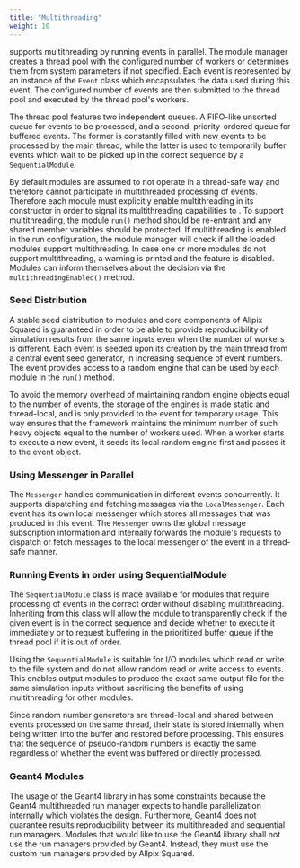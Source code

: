 ```yaml
---
title: "Multithreading"
weight: 10
---
```


supports multithreading by running events in parallel. The module
manager creates a thread pool with the configured number of workers or
determines them from system parameters if not specified. Each event is
represented by an instance of the `Event` class which encapsulates the
data used during this event. The configured number of events are then
submitted to the thread pool and executed by the thread pool's workers.

The thread pool features two independent queues. A FIFO-like unsorted
queue for events to be processed, and a second, priority-ordered queue
for buffered events. The former is constantly filled with new events to
be processed by the main thread, while the latter is used to temporarily
buffer events which wait to be picked up in the correct sequence by a
`SequentialModule`.

By default modules are assumed to not operate in a thread-safe way and
therefore cannot participate in multithreaded processing of events.
Therefore each module must explicitly enable multithreading in its
constructor in order to signal its multithreading capabilities to . To
support multithreading, the module `run()` method should be re-entrant
and any shared member variables should be protected. If multithreading
is enabled in the run configuration, the module manager will check if
all the loaded modules support multithreading. In case one or more
modules do not support multithreading, a warning is printed and the
feature is disabled. Modules can inform themselves about the decision
via the `multithreadingEnabled()` method.

### Seed Distribution

A stable seed distribution to modules and core components of Allpix Squared
is guaranteed in order to be able to provide reproducibility of simulation
results from the same inputs even when the number of workers is
different. Each event is seeded upon its creation by the main thread
from a central event seed generator, in increasing sequence of event
numbers. The event provides access to a random engine that can be used
by each module in the `run()` method.

To avoid the memory overhead of maintaining random engine objects equal
to the number of events, the storage of the engines is made static and
thread-local, and is only provided to the event for temporary usage.
This way ensures that the framework maintains the minimum number of such
heavy objects equal to the number of workers used. When a worker starts
to execute a new event, it seeds its local random engine first and
passes it to the event object.

### Using Messenger in Parallel

The `Messenger` handles communication in different events concurrently.
It supports dispatching and fetching messages via the `LocalMessenger`.
Each event has its own local messenger which stores all messages that
was produced in this event. The `Messenger` owns the global message
subscription information and internally forwards the module's requests
to dispatch or fetch messages to the local messenger of the event in a
thread-safe manner.

### Running Events in order using SequentialModule

The `SequentialModule` class is made available for modules that require
processing of events in the correct order without disabling
multithreading. Inheriting from this class will allow the module to
transparently check if the given event is in the correct sequence and
decide whether to execute it immediately or to request buffering in the
prioritized buffer queue if the thread pool if it is out of order.

Using the `SequentialModule` is suitable for I/O modules which read or
write to the file system and do not allow random read or write access to
events. This enables output modules to produce the exact same output
file for the same simulation inputs without sacrificing the benefits of
using multithreading for other modules.

Since random number generators are thread-local and shared between
events processed on the same thread, their state is stored internally
when being written into the buffer and restored before processing. This
ensures that the sequence of pseudo-random numbers is exactly the same
regardless of whether the event was buffered or directly processed.

### Geant4 Modules

The usage of the Geant4 library in has some constraints because the
Geant4 multithreaded run manager expects to handle parallelization
internally which violates the design. Furthermore, Geant4 does not
guarantee results reproducibility between its multithreaded and
sequential run managers. Modules that would like to use the Geant4
library shall not use the run managers provided by Geant4. Instead,
they must use the custom run managers provided by Allpix Squared.
